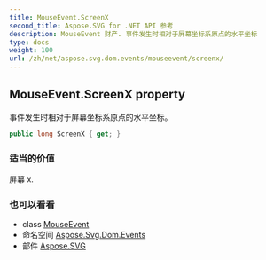 ```yaml
---
title: MouseEvent.ScreenX
second_title: Aspose.SVG for .NET API 参考
description: MouseEvent 财产. 事件发生时相对于屏幕坐标系原点的水平坐标
type: docs
weight: 100
url: /zh/net/aspose.svg.dom.events/mouseevent/screenx/
---
```

## MouseEvent.ScreenX property

事件发生时相对于屏幕坐标系原点的水平坐标。

```csharp
public long ScreenX { get; }
```

### 适当的价值

屏幕 x.

### 也可以看看

* class [MouseEvent](../)
* 命名空间 [Aspose.Svg.Dom.Events](../../mouseevent/)
* 部件 [Aspose.SVG](../../../)


